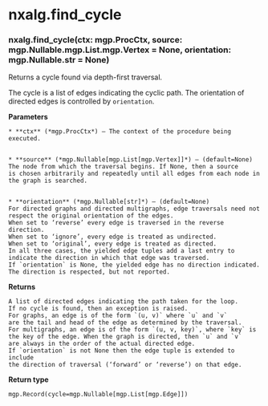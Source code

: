 # nxalg.find_cycle


### nxalg.find_cycle(ctx: mgp.ProcCtx, source: mgp.Nullable.mgp.List.mgp.Vertex = None, orientation: mgp.Nullable.str = None)
Returns a cycle found via depth-first traversal.

The cycle is a list of edges indicating the cyclic path.
The orientation of directed edges is controlled by `orientation`.


**Parameters**

    
    * **ctx** (*mgp.ProcCtx*) – The context of the procedure being executed.


    * **source** (*mgp.Nullable[mgp.List[mgp.Vertex]]*) – (default=None)
    The node from which the traversal begins. If None, then a source
    is chosen arbitrarily and repeatedly until all edges from each node in
    the graph is searched.


    * **orientation** (*mgp.Nullable[str]*) – (default=None)
    For directed graphs and directed multigraphs, edge traversals need not
    respect the original orientation of the edges.
    When set to ‘reverse’ every edge is traversed in the reverse direction.
    When set to ‘ignore’, every edge is treated as undirected.
    When set to ‘original’, every edge is treated as directed.
    In all three cases, the yielded edge tuples add a last entry to
    indicate the direction in which that edge was traversed.
    If `orientation` is None, the yielded edge has no direction indicated.
    The direction is respected, but not reported.



**Returns**

    A list of directed edges indicating the path taken for the loop.
    If no cycle is found, then an exception is raised.
    For graphs, an edge is of the form `(u, v)` where `u` and `v`
    are the tail and head of the edge as determined by the traversal.
    For multigraphs, an edge is of the form `(u, v, key)`, where `key` is
    the key of the edge. When the graph is directed, then `u` and `v`
    are always in the order of the actual directed edge.
    If `orientation` is not None then the edge tuple is extended to include
    the direction of traversal (‘forward’ or ‘reverse’) on that edge.



**Return type**

    mgp.Record(cycle=mgp.Nullable[mgp.List[mgp.Edge]])
